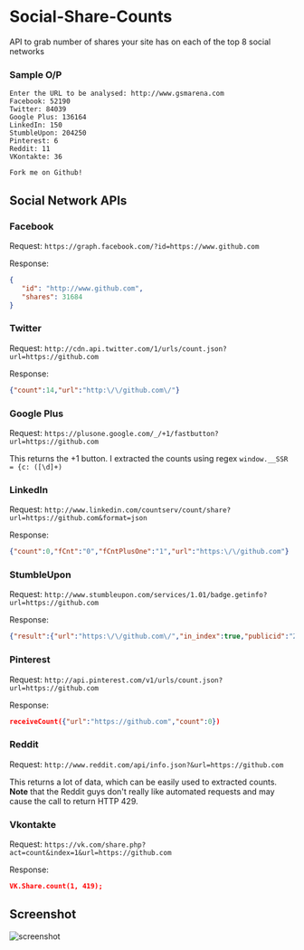 # Social-Share-Counts
API to grab number of shares your site has on each of the top 8 social networks

### Sample O/P

```
Enter the URL to be analysed: http://www.gsmarena.com
Facebook: 52190
Twitter: 84039
Google Plus: 136164
LinkedIn: 150
StumbleUpon: 204250
Pinterest: 6
Reddit: 11
VKontakte: 36

Fork me on Github!
```

## Social Network APIs

### Facebook

Request:
`https://graph.facebook.com/?id=https://www.github.com`

Response:
```json
{
   "id": "http://www.github.com",
   "shares": 31684
}
```

### Twitter

Request:
`http://cdn.api.twitter.com/1/urls/count.json?url=https://github.com`

Response:
```json
{"count":14,"url":"http:\/\/github.com\/"}
```

### Google Plus

Request:
`https://plusone.google.com/_/+1/fastbutton?url=https://github.com`

This returns the +1 button. I extracted the counts using regex `window.__SSR = {c: ([\d]+)`

### LinkedIn

Request:
`http://www.linkedin.com/countserv/count/share?url=https://github.com&format=json`

Response:
```json
{"count":0,"fCnt":"0","fCntPlusOne":"1","url":"https:\/\/github.com"}
```

### StumbleUpon

Request:
`http://www.stumbleupon.com/services/1.01/badge.getinfo?url=https://github.com`

Response:
```json
{"result":{"url":"https:\/\/github.com\/","in_index":true,"publicid":"2T2aNf","views":298,"title":"GitHub \u00b7 Social Coding","thumbnail":"http:\/\/cdn.stumble-upon.com\/mthumb\/837\/17983837.jpg","thumbnail_b":"http:\/\/cdn.stumble-upon.com\/bthumb\/837\/17983837.jpg","submit_link":"http:\/\/www.stumbleupon.com\/badge\/?url=https:\/\/github.com\/","badge_link":"http:\/\/www.stumbleupon.com\/badge\/?url=https:\/\/github.com\/","info_link":"http:\/\/www.stumbleupon.com\/url\/https%253A\/\/github.com\/"},"timestamp":1436538129,"success":true}
```

### Pinterest

Request:
`http://api.pinterest.com/v1/urls/count.json?url=https://github.com`

Response:
```json
receiveCount({"url":"https://github.com","count":0})
```

### Reddit

Request:
`http://www.reddit.com/api/info.json?&url=https://github.com`

This returns a lot of data, which can be easily used to extracted counts.
**Note** that the Reddit guys don't really like automated requests and may cause the call to return HTTP 429.

### Vkontakte

Request:
`https://vk.com/share.php?act=count&index=1&url=https://github.com`

Response:
```json
VK.Share.count(1, 419);
```

## Screenshot

![screenshot](https://github.com/abhn/Social-Share-Counts/sharesCountScreenshot.png)
